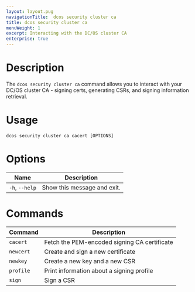 ```yaml
---
layout: layout.pug
navigationTitle:  dcos security cluster ca
title: dcos security cluster ca
menuWeight: 1
excerpt: Interacting with the DC/OS cluster CA
enterprise: true
---
```



# Description

The `dcos security cluster ca` command allows you to interact with your DC/OS cluster CA -
signing certs, generating CSRs, and signing information retrieval.

# Usage

```
dcos security cluster ca cacert [OPTIONS]
```


# Options

| Name |  Description |
|---------|-------------|
|  `-h`, `--help` |  Show this message and exit.|

# Commands

| Command |  Description |
|---------|-------------|
| `cacert` | Fetch the PEM-encoded signing CA certificate |
| `newcert` | Create and sign a new certificate|
| `newkey` | Create a new key and a new CSR|
| `profile` | Print information about a signing profile|
| `sign` | Sign a CSR |
